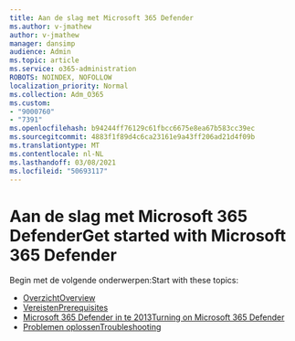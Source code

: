 ```yaml
---
title: Aan de slag met Microsoft 365 Defender
ms.author: v-jmathew
author: v-jmathew
manager: dansimp
audience: Admin
ms.topic: article
ms.service: o365-administration
ROBOTS: NOINDEX, NOFOLLOW
localization_priority: Normal
ms.collection: Adm_O365
ms.custom:
- "9000760"
- "7391"
ms.openlocfilehash: b94244ff76129c61fbcc6675e8ea67b583cc39ec
ms.sourcegitcommit: 4883f1f89d4c6ca23161e9a43ff206ad21d4f09b
ms.translationtype: MT
ms.contentlocale: nl-NL
ms.lasthandoff: 03/08/2021
ms.locfileid: "50693117"
---
```

# <a name="get-started-with-microsoft-365-defender"></a><span data-ttu-id="ba2e9-102">Aan de slag met Microsoft 365 Defender</span><span class="sxs-lookup"><span data-stu-id="ba2e9-102">Get started with Microsoft 365 Defender</span></span>

<span data-ttu-id="ba2e9-103">Begin met de volgende onderwerpen:</span><span class="sxs-lookup"><span data-stu-id="ba2e9-103">Start with these topics:</span></span>

- [<span data-ttu-id="ba2e9-104">Overzicht</span><span class="sxs-lookup"><span data-stu-id="ba2e9-104">Overview</span></span>](https://docs.microsoft.com/microsoft-365/security/mtp/microsoft-threat-protection)
- [<span data-ttu-id="ba2e9-105">Vereisten</span><span class="sxs-lookup"><span data-stu-id="ba2e9-105">Prerequisites</span></span>](https://docs.microsoft.com/microsoft-365/security/mtp/prerequisites)
- [<span data-ttu-id="ba2e9-106">Microsoft 365 Defender in te 2013</span><span class="sxs-lookup"><span data-stu-id="ba2e9-106">Turning on Microsoft 365 Defender</span></span>](https://docs.microsoft.com/microsoft-365/security/mtp/mtp-enable)
- [<span data-ttu-id="ba2e9-107">Problemen oplossen</span><span class="sxs-lookup"><span data-stu-id="ba2e9-107">Troubleshooting</span></span>](https://docs.microsoft.com/microsoft-365/security/mtp/troubleshoot)
